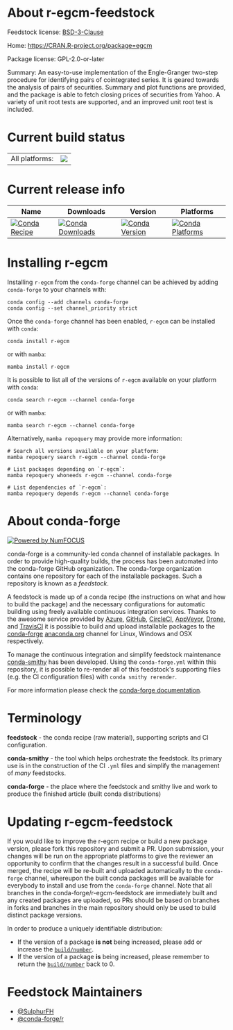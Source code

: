 About r-egcm-feedstock
======================

Feedstock license: [BSD-3-Clause](https://github.com/conda-forge/r-egcm-feedstock/blob/main/LICENSE.txt)

Home: https://CRAN.R-project.org/package=egcm

Package license: GPL-2.0-or-later

Summary: An easy-to-use implementation of the Engle-Granger two-step procedure for identifying pairs of cointegrated series.  It is geared towards the analysis of pairs of securities.  Summary and plot functions are provided, and the package is able to fetch closing prices of securities from Yahoo.  A variety of unit root tests are supported, and an improved unit root test is included.

Current build status
====================


<table><tr><td>All platforms:</td>
    <td>
      <a href="https://dev.azure.com/conda-forge/feedstock-builds/_build/latest?definitionId=20948&branchName=main">
        <img src="https://dev.azure.com/conda-forge/feedstock-builds/_apis/build/status/r-egcm-feedstock?branchName=main">
      </a>
    </td>
  </tr>
</table>

Current release info
====================

| Name | Downloads | Version | Platforms |
| --- | --- | --- | --- |
| [![Conda Recipe](https://img.shields.io/badge/recipe-r--egcm-green.svg)](https://anaconda.org/conda-forge/r-egcm) | [![Conda Downloads](https://img.shields.io/conda/dn/conda-forge/r-egcm.svg)](https://anaconda.org/conda-forge/r-egcm) | [![Conda Version](https://img.shields.io/conda/vn/conda-forge/r-egcm.svg)](https://anaconda.org/conda-forge/r-egcm) | [![Conda Platforms](https://img.shields.io/conda/pn/conda-forge/r-egcm.svg)](https://anaconda.org/conda-forge/r-egcm) |

Installing r-egcm
=================

Installing `r-egcm` from the `conda-forge` channel can be achieved by adding `conda-forge` to your channels with:

```
conda config --add channels conda-forge
conda config --set channel_priority strict
```

Once the `conda-forge` channel has been enabled, `r-egcm` can be installed with `conda`:

```
conda install r-egcm
```

or with `mamba`:

```
mamba install r-egcm
```

It is possible to list all of the versions of `r-egcm` available on your platform with `conda`:

```
conda search r-egcm --channel conda-forge
```

or with `mamba`:

```
mamba search r-egcm --channel conda-forge
```

Alternatively, `mamba repoquery` may provide more information:

```
# Search all versions available on your platform:
mamba repoquery search r-egcm --channel conda-forge

# List packages depending on `r-egcm`:
mamba repoquery whoneeds r-egcm --channel conda-forge

# List dependencies of `r-egcm`:
mamba repoquery depends r-egcm --channel conda-forge
```


About conda-forge
=================

[![Powered by
NumFOCUS](https://img.shields.io/badge/powered%20by-NumFOCUS-orange.svg?style=flat&colorA=E1523D&colorB=007D8A)](https://numfocus.org)

conda-forge is a community-led conda channel of installable packages.
In order to provide high-quality builds, the process has been automated into the
conda-forge GitHub organization. The conda-forge organization contains one repository
for each of the installable packages. Such a repository is known as a *feedstock*.

A feedstock is made up of a conda recipe (the instructions on what and how to build
the package) and the necessary configurations for automatic building using freely
available continuous integration services. Thanks to the awesome service provided by
[Azure](https://azure.microsoft.com/en-us/services/devops/), [GitHub](https://github.com/),
[CircleCI](https://circleci.com/), [AppVeyor](https://www.appveyor.com/),
[Drone](https://cloud.drone.io/welcome), and [TravisCI](https://travis-ci.com/)
it is possible to build and upload installable packages to the
[conda-forge](https://anaconda.org/conda-forge) [anaconda.org](https://anaconda.org/)
channel for Linux, Windows and OSX respectively.

To manage the continuous integration and simplify feedstock maintenance
[conda-smithy](https://github.com/conda-forge/conda-smithy) has been developed.
Using the ``conda-forge.yml`` within this repository, it is possible to re-render all of
this feedstock's supporting files (e.g. the CI configuration files) with ``conda smithy rerender``.

For more information please check the [conda-forge documentation](https://conda-forge.org/docs/).

Terminology
===========

**feedstock** - the conda recipe (raw material), supporting scripts and CI configuration.

**conda-smithy** - the tool which helps orchestrate the feedstock.
                   Its primary use is in the construction of the CI ``.yml`` files
                   and simplify the management of *many* feedstocks.

**conda-forge** - the place where the feedstock and smithy live and work to
                  produce the finished article (built conda distributions)


Updating r-egcm-feedstock
=========================

If you would like to improve the r-egcm recipe or build a new
package version, please fork this repository and submit a PR. Upon submission,
your changes will be run on the appropriate platforms to give the reviewer an
opportunity to confirm that the changes result in a successful build. Once
merged, the recipe will be re-built and uploaded automatically to the
`conda-forge` channel, whereupon the built conda packages will be available for
everybody to install and use from the `conda-forge` channel.
Note that all branches in the conda-forge/r-egcm-feedstock are
immediately built and any created packages are uploaded, so PRs should be based
on branches in forks and branches in the main repository should only be used to
build distinct package versions.

In order to produce a uniquely identifiable distribution:
 * If the version of a package **is not** being increased, please add or increase
   the [``build/number``](https://docs.conda.io/projects/conda-build/en/latest/resources/define-metadata.html#build-number-and-string).
 * If the version of a package **is** being increased, please remember to return
   the [``build/number``](https://docs.conda.io/projects/conda-build/en/latest/resources/define-metadata.html#build-number-and-string)
   back to 0.

Feedstock Maintainers
=====================

* [@SulphurFH](https://github.com/SulphurFH/)
* [@conda-forge/r](https://github.com/orgs/conda-forge/teams/r/)

